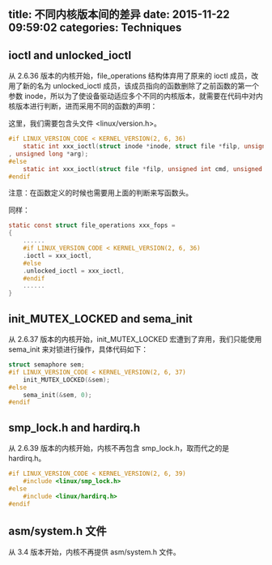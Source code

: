 title: 不同内核版本间的差异
date: 2015-11-22 09:59:02
categories: Techniques
---

## ioctl and unlocked_ioctl

从 2.6.36 版本的内核开始，file\_operations 结构体弃用了原来的 ioctl 成员，改用了新的名为 unlocked\_ioctl 成员，该成员指向的函数删除了之前函数的第一个参数 inode，所以为了使设备驱动适应多个不同的内核版本，就需要在代码中对内核版本进行判断，进而采用不同的函数的声明：

这里，我们需要包含头文件 <linux/version.h>。

``` c
#if LINUX_VERSION_CODE < KERNEL_VERSION(2, 6, 36)
    static int xxx_ioctl(struct inode *inode, struct file *filp, unsigned int cmd
, unsigned long *arg);
#else
    static int xxx_ioctl(struct file *filp, unsigned int cmd, unsigned long *arg);
#endif
```

注意：在函数定义的时候也需要用上面的判断来写函数头。

同样：

``` c
static const struct file_operations xxx_fops = 
{
    ......
    #if LINUX_VERSION_CODE < KERNEL_VERSION(2, 6, 36)
    .ioctl = xxx_ioctl,
    #else
    .unlocked_ioctl = xxx_ioctl,
    #endif
    ......
}
```

## init\_MUTEX_LOCKED and sema\_init

从 2.6.37 版本的内核开始，init\_MUTEX\_LOCKED 宏遭到了弃用，我们只能使用 sema\_init 来对锁进行操作，具体代码如下：

``` c
struct semaphore sem;
#if LINUX_VERSION_CODE < KERNEL_VERSION(2, 6, 37)
    init_MUTEX_LOCKED(&sem);
#else
    sema_init(&sem, 0);
#endif
```

## smp\_lock.h and hardirq.h

从 2.6.39 版本的内核开始，内核不再包含 smp\_lock.h，取而代之的是 hardirq.h。

``` c
#if LINUX_VERSION_CODE < KERNEL_VERSION(2, 6, 39)
    #include <linux/smp_lock.h>
#else
    #include <linux/hardirq.h>
#endif
```

## asm/system.h 文件

从 3.4 版本开始，内核不再提供 asm/system.h 文件。
